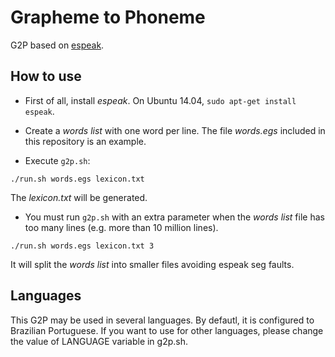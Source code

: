 # Grapheme to Phoneme
G2P based on [espeak](http://espeak.sourceforge.net/).

How to use
----------

* First of all, install *espeak*. On Ubuntu 14.04, `sudo apt-get install espeak`.

* Create a *words list* with one word per line. The file *words.egs* included in this repository is an example.

* Execute `g2p.sh`:
```
./run.sh words.egs lexicon.txt
```
The *lexicon.txt* will be generated.

* You must run `g2p.sh` with an extra parameter when the *words list* file has too many lines (e.g. more than 10 million lines). 
```
./run.sh words.egs lexicon.txt 3
```
It will split the *words list* into smaller files avoiding espeak seg faults.


Languages
---------

This G2P may be used in several languages. By defautl, it is configured to Brazilian Portuguese. If you want to use for other languages, please change the value of LANGUAGE variable in g2p.sh.
